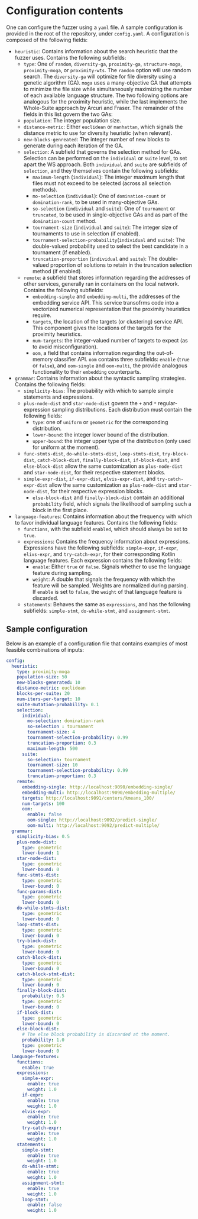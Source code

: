 # Configuration contents

One can configure the fuzzer using a `yaml` file. A sample configuration is provided in the root of the repository, under `config.yaml`. A configuration is composed of the following fields:

- `heuristic`: Contains information about the search heuristic that the fuzzer uses. Contains the following subfields:
  - `type`: One of `random`, `diversity-ga`, `proximity-ga`, `structure-moga`, `proximity-moga`, or `proximity-wts`. The `random` option will use random search. The `diversity-ga` will optimize for file diversity using a genetic algorithm (GA). `moga` uses a many-objective GA that attempts to minimize the file size while simultaneously maximizing the number of each available language structure. The two following options are analogous for the proximity heuristic, while the last implements the Whole-Suite approach by Arcuri and Fraser. The remainder of the fields in this list govern the two GAs:
  - `population`: The integer population size.
  - `distance-metric`: Either `euclidean` or `manhattan`, which signals the distance metric to use for diversity heuristic (when relevant).
  - `new-blocks-genreated`: The integer number of new blocks to generate during each iteration of the GA.
  - `selection`: A subfield that governs the selection method for GAs. Selection can be performed on the `individual` or `suite` level, to set apart the WS approach. Both `individual` and `suite` are subfields of `selection`, and they themselves contain the following subfields:
    - `maximum-length` (`individual`): The integer maximum length that files must not exceed to be selected (across all selection methods).
    - `mo-selection` (`individual`): One of `domination-count` or `domination-rank`, to be used in many-objective GAs.
    - `so-selection` (`individual` and `suite`): One of `tournament` or `truncated`, to be used in single-objective GAs and as part of the `domination-count` method.
    - `tournament-size` (`individual` and `suite`): The integer size of tournaments to use in selection (if enabled).
    - `tournament-selection-probability`(`individual` and `suite`): The double-valued probability used to select the best candidate in a tournament (if enabled).
    - `truncation-proportion` (`individual` and `suite`): The double-valued proportion of solutions to retain in the truncation selection method (if enabled).
  - `remote`: a subfield that stores information regarding the addresses of other services, generally ran in containers on the local network. Contains the following subfields:
    - `embedding-single` and `embedding-multi`, the addresses of the embedding service API. This service transofrms code into a vectorized numerical representation that the proximity heuristics require.
    - `targets`, the location of the targets (or clustering) service API. This component gives the locations of the targets for the proximity heuristics.
    - `num-targets`: the integer-valued number of targets to expect (as to avoid misconfiguration).
    - `oom`, a field that contains information regarding the out-of-memory classifier API. `oom` contains three subfields: `enable` (`true` or `false`), and `oom-single` and `oom-multi`, the provide analogous functionality to their `embedding` counterparts.
- `grammar`: Contains information about the syntactic sampling strategies. Contains the following fields:
  - `simplicity-bias`: The probability with which to sample simple statements and expressions.
  - `plus-node-dist` and `star-node-dist` govern the `+` and `*` regular-expression sampling distributions. Each distribution must contain the following fields:
    - `type`: one of `uniform` or `geometric` for the corresponding distribution.
    - `lower-bound`: the integer lower bound of the distribution.
    - `upper-bound`: the integer upper type of the distribution (only used for uniform at the moment).
  - `func-stmts-dist`, `do-while-stmts-dist`, `loop-stmts-dist`, `try-block-dist`, `catch-block-dist`, `finally-block-dist`, `if-block-dist`, and `else-block-dist` allow the same customization as `plus-node-dist` and `star-node-dist`, for their respective statement blocks.
  - `simple-expr-dist`, `if-expr-dist`, `elvis-expr-dist`, and `try-catch-expr-dist` allow the same customization as `plus-node-dist` and `star-node-dist`, for their respective expression blocks.
    - `else-block-dist` and `finally-block-dist` contain an additional `probability` field, which signals the likelihood of sampling such a block in the first place.
- `language-features`: Contains information about the frequency with which to favor individual language features. Contains the following fields:
  - `functions`, with the subfield `enabled`, which should always be set to `true`.
  - `expressions`: Contains the frequency information about expressions. Expressions have the following subfields: `simple-expr`, `if-expr`, `elivs-expr`, and `try-catch-expr`, for their corresponding Kotlin language features. Each expression contains the following fields:
    - `enable`: Either `true` or `false`. Signals whether to use the language feature during sampling.
    - `weight`: A double that signals the frequency with which the feature will be sampled. Weights are normalized during parsing. If `enable` is set to `false`, the `weight` of that language feature is discarded.
  - `statements`: Behaves the same as `expressions`, and has the following subfields: `simple-stmt`, `do-while-stmt`, and `assignment-stmt`.

## Sample configuration

Below is an example of a configuration file that contains examples of most feasible combinations of inputs:

```yaml
config:
  heuristic:
    type: proximity-moga
    population-size: 50
    new-blocks-generated: 10
    distance-metric: euclidean
    blocks-per-suite: 20
    num-iters-per-target: 10
    suite-mutation-probability: 0.1
    selection:
      individual:
        mo-selection: domination-rank
        so-selection : tournament
        tournament-size: 4
        tournament-selection-probability: 0.99
        truncation-proportion: 0.3
        maximum-length: 500
      suite:
        so-selection: tournament
        tournament-size: 10
        tournament-selection-probability: 0.99
        truncation-proportion: 0.3
    remote:
      embedding-single: http://localhost:9090/embedding-single/
      embedding-multi: http://localhost:9090/embedding-multiple/
      targets: http://localhost:9091/centers/kmeans_100/
      num-targets: 100
      oom:
        enable: false
        oom-single: http://localhost:9092/predict-single/
        oom-multi: http://localhost:9092/predict-multiple/
  grammar:
    simplicity-bias: 0.5
    plus-node-dist:
      type: geometric
      lower-bound: 1
    star-node-dist:
      type: geometric
      lower-bound: 0
    func-stmts-dist:
      type: geometric
      lower-bound: 0
    func-params-dist:
      type: geometric
      lower-bound: 0
    do-while-stmts-dist:
      type: geometric
      lower-bound: 0
    loop-stmts-dist:
      type: geometric
      lower-bound: 0
    try-block-dist:
      type: geometric
      lower-bound: 0
    catch-block-dist:
      type: geometric
      lower-bound: 0
    catch-block-stmt-dist:
      type: geometric
      lower-bound: 0
    finally-block-dist:
      probability: 0.5
      type: geometric
      lower-bound: 0
    if-block-dist:
      type: geometric
      lower-bound: 0
    else-block-dist:
      # The else block probability is discarded at the moment.
      probability: 1.0
      type: geometric
      lower-bound: 0
  language-features:
    functions:
      enable: true
    expressions:
      simple-expr:
        enable: true
        weight: 1.0
      if-expr:
        enable: true
        weight: 1.0
      elvis-expr:
        enable: true
        weight: 1.0
      try-catch-expr:
        enable: true
        weight: 1.0
    statements:
      simple-stmt:
        enable: true
        weight: 1.0
      do-while-stmt:
        enable: true
        weight: 1.0
      assignment-stmt:
        enable: true
        weight: 1.0
      loop-stmt:
        enable: false
        weight: 1.0
```